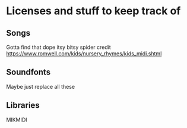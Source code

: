 #  Licenses and stuff to keep track of

## Songs
Gotta find that dope itsy bitsy spider credit
https://www.romwell.com/kids/nursery_rhymes/kids_midi.shtml

## Soundfonts
Maybe just replace all these

## Libraries
MIKMIDI
